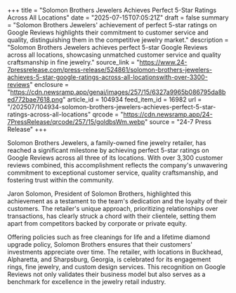 +++
title = "Solomon Brothers Jewelers Achieves Perfect 5-Star Ratings Across All Locations"
date = "2025-07-15T07:05:21Z"
draft = false
summary = "Solomon Brothers Jewelers' achievement of perfect 5-star ratings on Google Reviews highlights their commitment to customer service and quality, distinguishing them in the competitive jewelry market."
description = "Solomon Brothers Jewelers achieves perfect 5-star Google Reviews across all locations, showcasing unmatched customer service and quality craftsmanship in fine jewelry."
source_link = "https://www.24-7pressrelease.com/press-release/524861/solomon-brothers-jewelers-achieves-5-star-google-ratings-across-all-locationswith-over-3300-reviews"
enclosure = "https://cdn.newsramp.app/genai/images/257/15/6327a9965b086795da8bed772bae7618.png"
article_id = 104934
feed_item_id = 16982
url = "/202507/104934-solomon-brothers-jewelers-achieves-perfect-5-star-ratings-across-all-locations"
qrcode = "https://cdn.newsramp.app/24-7PressRelease/qrcode/257/15/goldbsWm.webp"
source = "24-7 Press Release"
+++

<p>Solomon Brothers Jewelers, a family-owned fine jewelry retailer, has reached a significant milestone by achieving perfect 5-star ratings on Google Reviews across all three of its locations. With over 3,300 customer reviews combined, this accomplishment reflects the company's unwavering commitment to exceptional customer service, quality craftsmanship, and fostering trust within the community.</p><p>Jaron Solomon, President of Solomon Brothers, highlighted this achievement as a testament to the team's dedication and the loyalty of their customers. The retailer's unique approach, prioritizing relationships over transactions, has clearly struck a chord with their clientele, setting them apart from competitors backed by corporate or private equity.</p><p>Offering policies such as free cleanings for life and a lifetime diamond upgrade policy, Solomon Brothers ensures that their customers' investments appreciate over time. The retailer, with locations in Buckhead, Alpharetta, and Sharpsburg, Georgia, is celebrated for its engagement rings, fine jewelry, and custom design services. This recognition on Google Reviews not only validates their business model but also serves as a benchmark for excellence in the jewelry retail industry.</p>